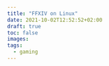 ```yaml
---
title: "FFXIV on Linux"
date: 2021-10-02T12:52:52+02:00
draft: true
toc: false
images:
tags:
  - gaming
---
```


